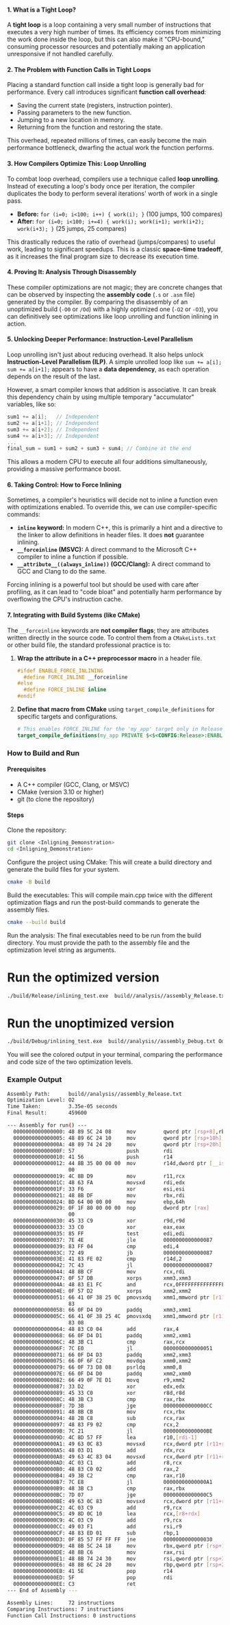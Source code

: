 #### 1. What is a Tight Loop?

A **tight loop** is a loop containing a very small number of instructions that executes a very high number of times. Its efficiency comes from minimizing the work done inside the loop, but this can also make it "CPU-bound," consuming processor resources and potentially making an application unresponsive if not handled carefully.

#### 2. The Problem with Function Calls in Tight Loops

Placing a standard function call inside a tight loop is generally bad for performance. Every call introduces significant **function call overhead**:
* Saving the current state (registers, instruction pointer).
* Passing parameters to the new function.
* Jumping to a new location in memory.
* Returning from the function and restoring the state.

This overhead, repeated millions of times, can easily become the main performance bottleneck, dwarfing the actual work the function performs.

#### 3. How Compilers Optimize This: Loop Unrolling

To combat loop overhead, compilers use a technique called **loop unrolling**. Instead of executing a loop's body once per iteration, the compiler duplicates the body to perform several iterations' worth of work in a single pass.

* **Before:** `for (i=0; i<100; i++) { work(i); }` (100 jumps, 100 compares)
* **After:** `for (i=0; i<100; i+=4) { work(i); work(i+1); work(i+2); work(i+3); }` (25 jumps, 25 compares)

This drastically reduces the ratio of overhead (jumps/compares) to useful work, leading to significant speedups. This is a classic **space-time tradeoff**, as it increases the final program size to decrease its execution time.

#### 4. Proving It: Analysis Through Disassembly

These compiler optimizations are not magic; they are concrete changes that can be observed by inspecting the **assembly code** (`.s` or `.asm` file) generated by the compiler. By comparing the disassembly of an unoptimized build (`-O0` or `/Od`) with a highly optimized one (`-O2` or `-O3`), you can definitively see optimizations like loop unrolling and function inlining in action.

#### 5. Unlocking Deeper Performance: Instruction-Level Parallelism

Loop unrolling isn't just about reducing overhead. It also helps unlock **Instruction-Level Parallelism (ILP)**. A simple unrolled loop like `sum += a[i]; sum += a[i+1];` appears to have a **data dependency**, as each operation depends on the result of the last.

However, a smart compiler knows that addition is associative. It can break this dependency chain by using multiple temporary "accumulator" variables, like so:
```cpp
sum1 += a[i];   // Independent
sum2 += a[i+1]; // Independent
sum3 += a[i+2]; // Independent
sum4 += a[i+3]; // Independent
...
final_sum = sum1 + sum2 + sum3 + sum4; // Combine at the end
```
This allows a modern CPU to execute all four additions simultaneously, providing a massive performance boost.

#### 6. Taking Control: How to Force Inlining

Sometimes, a compiler's heuristics will decide not to inline a function even with optimizations enabled. To override this, we can use compiler-specific commands:

* **`inline` keyword:** In modern C++, this is primarily a hint and a directive to the linker to allow definitions in header files. It does **not** guarantee inlining.
* **`__forceinline` (MSVC):** A direct command to the Microsoft C++ compiler to inline a function if possible.
* **`__attribute__((always_inline))` (GCC/Clang):** A direct command to GCC and Clang to do the same.

Forcing inlining is a powerful tool but should be used with care after profiling, as it can lead to "code bloat" and potentially harm performance by overflowing the CPU's instruction cache.

#### 7. Integrating with Build Systems (like CMake)

The `__forceinline` keywords are **not compiler flags**; they are attributes written directly in the source code. To control them from a `CMakeLists.txt` or other build file, the standard professional practice is to:

1.  **Wrap the attribute in a C++ preprocessor macro** in a header file.
    ```cpp
    #ifdef ENABLE_FORCE_INLINING
      #define FORCE_INLINE __forceinline
    #else
      #define FORCE_INLINE inline
    #endif
    ```
2.  **Define that macro from CMake** using `target_compile_definitions` for specific targets and configurations.
    ```cmake
    # This enables FORCE_INLINE for the 'my_app' target only in Release builds.
    target_compile_definitions(my_app PRIVATE $<$<CONFIG:Release>:ENABLE_FORCE_INLINING>)
    ```


### How to Build and Run
#### Prerequisites
- A C++ compiler (GCC, Clang, or MSVC)
- CMake (version 3.10 or higher)
- git (to clone the repository)

#### Steps
Clone the repository:

```bash
git clone <Inligning_Demonstration>
cd <Inligning_Demonstration>
```

Configure the project using CMake:
This will create a build directory and generate the build files for your system.

```bash
cmake -B build
```
Build the executables:
This will compile main.cpp twice with the different optimization flags and run the post-build commands to generate the assembly files.

```bash
cmake --build build
```

Run the analysis:
The final executables need to be run from the build directory. You must provide the path to the assembly file and the optimization level string as arguments.


# Run the optimized version

```bash
./build/Release/inlining_test.exe  build//analysis//assembly_Release.txt O2
```
# Run the unoptimized version
```bash
./build/Debug/inlining_test.exe  build//analysis//assembly_Debug.txt Od
```
You will see the colored output in your terminal, comparing the performance and code size of the two optimization levels.



### Example Output

```bash
Assembly Path:      build//analysis//assembly_Release.txt
Optimization Level: O2
Time Taken:         3.35e-05 seconds
Final Result:       459600

--- Assembly for run() ---
  0000000000000000: 48 89 5C 24 08     mov         qword ptr [rsp+8],rbx
  0000000000000005: 48 89 6C 24 10     mov         qword ptr [rsp+10h],rbp
  000000000000000A: 48 89 74 24 20     mov         qword ptr [rsp+20h],rsi
  000000000000000F: 57                 push        rdi
  0000000000000010: 41 56              push        r14
  0000000000000012: 44 8B 35 00 00 00  mov         r14d,dword ptr [__isa_available]
                    00
  0000000000000019: 4C 8B D9           mov         r11,rcx
  000000000000001C: 48 63 FA           movsxd      rdi,edx
  000000000000001F: 33 F6              xor         esi,esi
  0000000000000021: 48 8B DF           mov         rbx,rdi
  0000000000000024: BD 64 00 00 00     mov         ebp,64h
  0000000000000029: 0F 1F 80 00 00 00  nop         dword ptr [rax]
                    00
  0000000000000030: 45 33 C9           xor         r9d,r9d
  0000000000000033: 33 C0              xor         eax,eax
  0000000000000035: 85 FF              test        edi,edi
  0000000000000037: 7E 4E              jle         0000000000000087
  0000000000000039: 83 FF 04           cmp         edi,4
  000000000000003C: 72 49              jb          0000000000000087
  000000000000003E: 41 83 FE 02        cmp         r14d,2
  0000000000000042: 7C 43              jl          0000000000000087
  0000000000000044: 48 8B CF           mov         rcx,rdi
  0000000000000047: 0F 57 DB           xorps       xmm3,xmm3
  000000000000004A: 48 83 E1 FC        and         rcx,0FFFFFFFFFFFFFFFCh
  000000000000004E: 0F 57 D2           xorps       xmm2,xmm2
  0000000000000051: 66 41 0F 38 25 0C  pmovsxdq    xmm1,mmword ptr [r11+rax*4]
                    83
  0000000000000058: 66 0F D4 D9        paddq       xmm3,xmm1
  000000000000005C: 66 41 0F 38 25 4C  pmovsxdq    xmm1,mmword ptr [r11+rax*4+8]
                    83 08
  0000000000000064: 48 83 C0 04        add         rax,4
  0000000000000068: 66 0F D4 D1        paddq       xmm2,xmm1
  000000000000006C: 48 3B C1           cmp         rax,rcx
  000000000000006F: 7C E0              jl          0000000000000051
  0000000000000071: 66 0F D4 D3        paddq       xmm2,xmm3
  0000000000000075: 66 0F 6F C2        movdqa      xmm0,xmm2
  0000000000000079: 66 0F 73 D8 08     psrldq      xmm0,8
  000000000000007E: 66 0F D4 D0        paddq       xmm2,xmm0
  0000000000000082: 66 49 0F 7E D1     movq        r9,xmm2
  0000000000000087: 33 D2              xor         edx,edx
  0000000000000089: 45 33 C0           xor         r8d,r8d
  000000000000008C: 48 3B C3           cmp         rax,rbx
  000000000000008F: 7D 3B              jge         00000000000000CC
  0000000000000091: 48 8B CB           mov         rcx,rbx
  0000000000000094: 48 2B C8           sub         rcx,rax
  0000000000000097: 48 83 F9 02        cmp         rcx,2
  000000000000009B: 7C 21              jl          00000000000000BE
  000000000000009D: 4C 8D 57 FF        lea         r10,[rdi-1]
  00000000000000A1: 49 63 0C 83        movsxd      rcx,dword ptr [r11+rax*4]
  00000000000000A5: 48 03 D1           add         rdx,rcx
  00000000000000A8: 49 63 4C 83 04     movsxd      rcx,dword ptr [r11+rax*4+4]
  00000000000000AD: 4C 03 C1           add         r8,rcx
  00000000000000B0: 48 83 C0 02        add         rax,2
  00000000000000B4: 49 3B C2           cmp         rax,r10
  00000000000000B7: 7C E8              jl          00000000000000A1
  00000000000000B9: 48 3B C3           cmp         rax,rbx
  00000000000000BC: 7D 07              jge         00000000000000C5
  00000000000000BE: 49 63 0C 83        movsxd      rcx,dword ptr [r11+rax*4]
  00000000000000C2: 4C 03 C9           add         r9,rcx
  00000000000000C5: 49 8D 0C 10        lea         rcx,[r8+rdx]
  00000000000000C9: 4C 03 C9           add         r9,rcx
  00000000000000CC: 49 03 F1           add         rsi,r9
  00000000000000CF: 48 83 ED 01        sub         rbp,1
  00000000000000D3: 0F 85 57 FF FF FF  jne         0000000000000030
  00000000000000D9: 48 8B 5C 24 18     mov         rbx,qword ptr [rsp+18h]
  00000000000000DE: 48 8B C6           mov         rax,rsi
  00000000000000E1: 48 8B 74 24 30     mov         rsi,qword ptr [rsp+30h]
  00000000000000E6: 48 8B 6C 24 20     mov         rbp,qword ptr [rsp+20h]
  00000000000000EB: 41 5E              pop         r14
  00000000000000ED: 5F                 pop         rdi
  00000000000000EE: C3                 ret
--- End of Assembly ---

Assembly Lines:     72 instructions
Comparing Instructions: 7 instructions
Function Call Instructions: 0 instructions

```